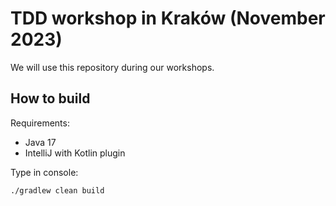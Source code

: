 # TDD workshop in Kraków (November 2023)

We will use this repository during our workshops.

## How to build

Requirements:
 - Java 17
 - IntelliJ with Kotlin plugin

Type in console:
```bash
./gradlew clean build
```
